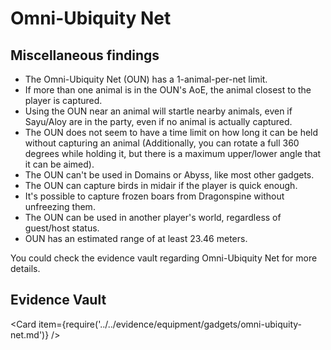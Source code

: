 # Omni-Ubiquity Net

## Miscellaneous findings

* The Omni-Ubiquity Net (OUN) has a 1-animal-per-net limit.
* If more than one animal is in the OUN's AoE, the animal closest to the player is captured.
* Using the OUN near an animal will startle nearby animals, even if Sayu/Aloy are in the party, even if no animal is actually captured.
* The OUN does not seem to have a time limit on how long it can be held without capturing an animal (Additionally, you can rotate a full 360 degrees while holding it, but there is a maximum upper/lower angle that it can be aimed).
* The OUN can't be used in Domains or Abyss, like most other gadgets.
* The OUN can capture birds in midair if the player is quick enough.
* It's possible to capture frozen boars from Dragonspine without unfreezing them.
* The OUN can be used in another player's world, regardless of guest/host status.
* OUN has an estimated range of at least 23.46 meters.

You could check the evidence vault regarding Omni-Ubiquity Net for more details.

## Evidence Vault

<Card item={require('../../evidence/equipment/gadgets/omni-ubiquity-net.md')} />
